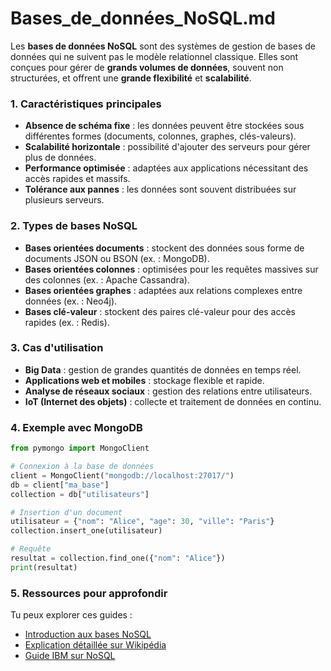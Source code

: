 # Bases_de_données_NoSQL.md

Les **bases de données NoSQL** sont des systèmes de gestion de bases de données qui ne suivent pas le modèle relationnel classique. Elles sont conçues pour gérer de **grands volumes de données**, souvent non structurées, et offrent une **grande flexibilité** et **scalabilité**.

### 1. **Caractéristiques principales**
- **Absence de schéma fixe** : les données peuvent être stockées sous différentes formes (documents, colonnes, graphes, clés-valeurs).
- **Scalabilité horizontale** : possibilité d'ajouter des serveurs pour gérer plus de données.
- **Performance optimisée** : adaptées aux applications nécessitant des accès rapides et massifs.
- **Tolérance aux pannes** : les données sont souvent distribuées sur plusieurs serveurs.

### 2. **Types de bases NoSQL**
- **Bases orientées documents** : stockent des données sous forme de documents JSON ou BSON (ex. : MongoDB).
- **Bases orientées colonnes** : optimisées pour les requêtes massives sur des colonnes (ex. : Apache Cassandra).
- **Bases orientées graphes** : adaptées aux relations complexes entre données (ex. : Neo4j).
- **Bases clé-valeur** : stockent des paires clé-valeur pour des accès rapides (ex. : Redis).

### 3. **Cas d'utilisation**
- **Big Data** : gestion de grandes quantités de données en temps réel.
- **Applications web et mobiles** : stockage flexible et rapide.
- **Analyse de réseaux sociaux** : gestion des relations entre utilisateurs.
- **IoT (Internet des objets)** : collecte et traitement de données en continu.

### 4. **Exemple avec MongoDB**
```python
from pymongo import MongoClient

# Connexion à la base de données
client = MongoClient("mongodb://localhost:27017/")
db = client["ma_base"]
collection = db["utilisateurs"]

# Insertion d'un document
utilisateur = {"nom": "Alice", "age": 30, "ville": "Paris"}
collection.insert_one(utilisateur)

# Requête
resultat = collection.find_one({"nom": "Alice"})
print(resultat)
```

### 5. **Ressources pour approfondir**
Tu peux explorer ces guides :
- [Introduction aux bases NoSQL](https://datascientest.com/nosql-tout-savoir)
- [Explication détaillée sur Wikipédia](https://fr.wikipedia.org/wiki/NoSQL)
- [Guide IBM sur NoSQL](https://www.ibm.com/fr-fr/think/topics/nosql-databases)
